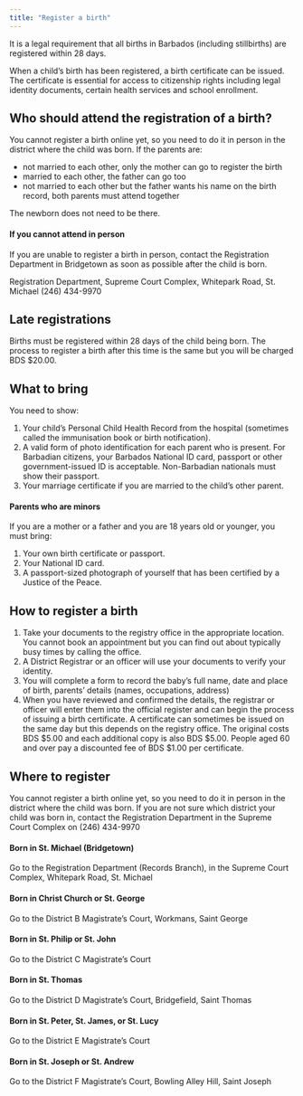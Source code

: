 ```yaml
---
title: "Register a birth"
---
```


It is a legal requirement that all births in Barbados (including stillbirths) are registered within 28 days. 

When a child’s birth has been registered, a birth certificate can be issued. The certificate is essential for access to citizenship rights including legal identity documents, certain health services and school enrollment.

## Who should attend the registration of a birth?

You cannot register a birth online yet, so you need to do it in person in the district where the child was born. If the parents are:

* not married to each other, only the mother can go to register the birth  
* married to each other, the father can go too  
* not married to each other but the father wants his name on the birth record, both parents must attend together

The newborn does not need to be there.

#### If you cannot attend in person

If you are unable to register a birth in person, contact the Registration Department in Bridgetown as soon as possible after the child is born. 

Registration Department, Supreme Court Complex, Whitepark Road, St. Michael
(246) 434-9970

## Late registrations 

Births must be registered within 28 days of the child being born. The process to register a birth after this time is the same but you will be charged BDS $20.00. 

## What to bring

You need to show:

1. Your child’s Personal Child Health Record from the hospital (sometimes called the immunisation book or birth notification).
2. A valid form of photo identification for each parent who is present. For Barbadian citizens, your Barbados National ID card, passport or other government-issued ID is acceptable. Non-Barbadian nationals must show their passport.
3. Your marriage certificate if you are married to the child’s other parent.

#### Parents who are minors

If you are a mother or a father and you are 18 years old or younger, you must bring:
1. Your own birth certificate or passport.  
2. Your National ID card.  
3. A passport-sized photograph of yourself that has been certified by a Justice of the Peace. 

## How to register a birth

1. Take your documents to the registry office in the appropriate location. You cannot book an appointment but you can find out about typically busy times by calling the office.   
2. A District Registrar or an officer will use your documents to verify your identity.  
3. You will complete a form to record the baby’s full name, date and place of birth, parents’ details (names, occupations, address)  
4. When you have reviewed and confirmed the details, the registrar or officer will enter them into the official register and can begin the process of issuing a birth certificate. A certificate can sometimes be issued on the same day but this depends on the registry office. The original costs BDS $5.00 and each additional copy is also BDS $5.00. People aged 60 and over pay a discounted fee of BDS $1.00 per certificate.  

## Where to register

You cannot register a birth online yet, so you need to do it in person in the district where the child was born. If you are not sure which district your child was born in, contact the Registration Department in the Supreme Court Complex on (246) 434-9970

#### Born in St. Michael (Bridgetown)

Go to the Registration Department (Records Branch), in the Supreme Court Complex, Whitepark Road, St. Michael

#### Born in Christ Church or St. George

Go to the District B Magistrate’s Court, Workmans, Saint George

#### Born in St. Philip or St. John

Go to the District C Magistrate’s Court

#### Born in St. Thomas

Go to the District D Magistrate’s Court, Bridgefield, Saint Thomas

#### Born in St. Peter, St. James, or St. Lucy

Go to the District E Magistrate’s Court

#### Born in St. Joseph or St. Andrew

Go to the District F Magistrate’s Court, Bowling Alley Hill, Saint Joseph